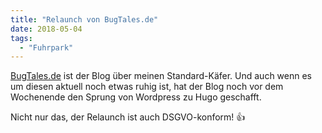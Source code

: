 ```yaml
---
title: "Relaunch von BugTales.de"
date: 2018-05-04
tags:
  - "Fuhrpark"
---
```


[BugTales.de](https://www.bugtales.de) ist der Blog über meinen Standard-Käfer. Und auch wenn es um diesen aktuell noch etwas ruhig ist, hat der Blog noch vor dem Wochenende den Sprung von Wordpress zu Hugo geschafft.

Nicht nur das, der Relaunch ist auch DSGVO-konform! 👍
